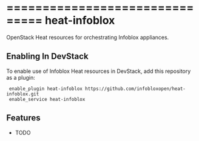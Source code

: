 ===============================
heat-infoblox
===============================

OpenStack Heat resources for orchestrating Infoblox appliances.

Enabling In DevStack
--------------------

To enable use of Infoblox Heat resources in DevStack, add this repository as a
plugin:

     enable_plugin heat-infoblox https://github.com/infobloxopen/heat-infoblox.git
     enable_service heat-infoblox


Features
--------

* TODO
